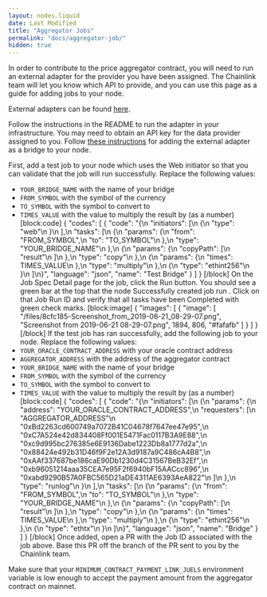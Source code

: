 ```yaml
---
layout: nodes.liquid
date: Last Modified
title: "Aggregator Jobs"
permalink: "docs/aggregator-job/"
hidden: true
---
```

In order to contribute to the price aggregator contract, you will need to run an external adapter for the provider you have been assigned. The Chainlink team will let you know which API to provide, and you can use this page as a guide for adding jobs to your node.

External adapters can be found <a href="https://github.com/smartcontractkit/external-adapters-js" target="_blank">here</a>.

Follow the instructions in the README to run the adapter in your infrastructure. You may need to obtain an API key for the data provider assigned to you. Follow [these instructions](../node-operators/) for adding the external adapter as a bridge to your node.

First, add a test job to your node which uses the Web initiator so that you can validate that the job will run successfully. Replace the following values:
- `YOUR_BRIDGE_NAME` with the name of your bridge
- `FROM_SYMBOL` with the symbol of the currency
- `TO_SYMBOL` with the symbol to convert to
- `TIMES_VALUE` with the value to multiply the result by (as a number)
[block:code]
{
  "codes": [
    {
      "code": "{\n    \"initiators\": [\n        {\n            \"type\": \"web\"\n        }\n    ],\n    \"tasks\": [\n        {\n            \"params\": {\n                \"from\": \"FROM_SYMBOL\",\n                \"to\": \"TO_SYMBOL\"\n            },\n            \"type\": \"YOUR_BRIDGE_NAME\"\n        },\n        {\n            \"params\": {\n                \"copyPath\": [\n                    \"result\"\n                ]\n            },\n            \"type\": \"copy\"\n        },\n        {\n            \"params\": {\n                \"times\": TIMES_VALUE\n            },\n            \"type\": \"multiply\"\n        },\n        {\n            \"type\": \"ethint256\"\n        }\n    ]\n}",
      "language": "json",
      "name": "Test Bridge"
    }
  ]
}
[/block]
On the Job Spec Detail page for the job, click the Run button. You should see a green bar at the top that the node Successfully created job run <JobRunID>. Click on that Job Run ID and verify that all tasks have been Completed with green check marks.
[block:image]
{
  "images": [
    {
      "image": [
        "/files/8cfc185-Screenshot_from_2019-06-21_08-29-07.png",
        "Screenshot from 2019-06-21 08-29-07.png",
        1894,
        806,
        "#fafafb"
      ]
    }
  ]
}
[/block]
If the test job has ran successfully, add the following job to your node. Replace the following values:
- `YOUR_ORACLE_CONTRACT_ADDRESS` with your oracle contract address
- `AGGREGATOR_ADDRESS` with the address of the aggregator contract
- `YOUR_BRIDGE_NAME` with the name of your bridge
- `FROM_SYMBOL` with the symbol of the currency
- `TO_SYMBOL` with the symbol to convert to
- `TIMES_VALUE` with the value to multiply the result by (as a number)
[block:code]
{
  "codes": [
    {
      "code": "{\n    \"initiators\": [\n        {\n            \"params\": {\n                \"address\": \"YOUR_ORACLE_CONTRACT_ADDRESS\",\n                \"requesters\": [\n                  \"AGGREGATOR_ADDRESS\"\n                  \"0xBd2263cd600749a7072B41C04678f7647ee47e95\",\n                  \"0xC7A524e42d834408Ff001E5471Fac0117B3A9E88\",\n                  \"0xc9d995bc276385e6E9136Dabe1223Db8a1777d2a\",\n                  \"0x88424e492b31D46f9F2e12A3d9187a9C486cA4B8\",\n                  \"0xAAf337687be186caE90Db1230d4C31567BeB32Ef\",\n                  \"0xb96051214aaa35CEA7e95F2f6940bF15AACcc896\",\n                  \"0xabd9290B57A0FBC565D21aDE4311AE6393AeA822\"\n                ]\n            },\n            \"type\": \"runlog\"\n        }\n    ],\n    \"tasks\": [\n        {\n            \"params\": {\n                \"from\": \"FROM_SYMBOL\",\n                \"to\": \"TO_SYMBOL\"\n            },\n            \"type\": \"YOUR_BRIDGE_NAME\"\n        },\n        {\n            \"params\": {\n                \"copyPath\": [\n                    \"result\"\n                ]\n            },\n            \"type\": \"copy\"\n        },\n        {\n            \"params\": {\n                \"times\": TIMES_VALUE\n            },\n            \"type\": \"multiply\"\n        },\n        {\n            \"type\": \"ethint256\"\n        },\n        {\n            \"type\": \"ethtx\"\n        }\n    ]\n}",
      "language": "json",
      "name": "Bridge"
    }
  ]
}
[/block]
Once added, open a PR with the Job ID associated with the job above. Base this PR off the branch of the PR sent to you by the Chainlink team.

Make sure that your `MINIMUM_CONTRACT_PAYMENT_LINK_JUELS` environment variable is low enough to accept the payment amount from the aggregator contract on mainnet.

